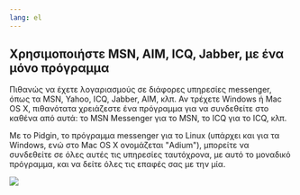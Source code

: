 ```yaml
---
lang: el
---
```





<h2>Χρησιμοποιήστε MSN, AIM, ICQ, Jabber, με ένα μόνο πρόγραμμα</h2>

Πιθανώς να έχετε λογαριασμούς σε διάφορες υπηρεσίες messenger, όπως τα
MSN, Yahoo, ICQ, Jabber, AIM, κλπ. Αν τρέχετε Windows ή Mac OS X, 
πιθανότατα χρειάζεστε ένα πρόγραμμα για να συνδεθείτε στο καθένα από αυτά:
το MSN Messenger για το MSN, το ICQ για το ICQ, κλπ.

Με το Pidgin, το πρόγραμμα messenger για το Linux (υπάρχει και για τα
Windows, ενώ στο Mac OS X ονομάζεται "Adium"), μπορείτε να συνδεθείτε
σε όλες αυτές τις υπηρεσίες ταυτόχρονα, με αυτό το μοναδικό πρόγραμμα, 
και να δείτε όλες τις επαφές σας με την μία.

<img src="Images/gaim_im_services.png" />

  
